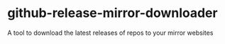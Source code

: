 # github-release-mirror-downloader
A tool to download the latest releases of repos to your mirror websites
